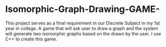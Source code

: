 # Isomorphic-Graph-Drawing-GAME-

This project serves as a final requirement in our Discrete Subject in my 1st year in college.
A game that will ask user to draw a graph and the system will generate two isomorphic graphs based on the drawn by the user. 
I use C++ to create this game.
